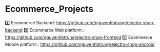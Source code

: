 # Ecommerce_Projects
1️⃣ Ecommerce Backend: https://github.com/nguyenhbtrung/electro-shop-backend
2️⃣ Ecommerce Web platform : https://github.com/nguyenhbtrung/electro-shop-frontend
3️⃣ Ecommerce Mobile platform : https://github.com/nguyenhbtrung/electro-shop-android
